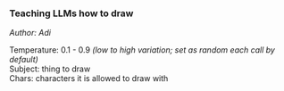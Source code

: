 ### Teaching LLMs how to draw
<em>Author: Adi</em><br/>

Temperature: 0.1 - 0.9 <em>(low to high variation; set as random each call by default)</em><br/>
Subject: thing to draw<br/>
Chars: characters it is allowed to draw with<br/>
